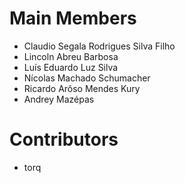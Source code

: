 # Main Members
+ Claudio Segala Rodrigues Silva Filho
+ Lincoln Abreu Barbosa
+ Luís Eduardo Luz Silva
+ Nícolas Machado Schumacher
+ Ricardo Arôso Mendes Kury
+ Andrey Mazépas

# Contributors
+ torq